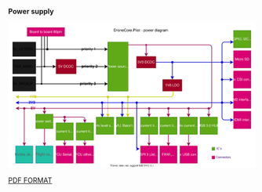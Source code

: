 **Power supply**

![aepilot1_power_supply_diagram.svg](uploads/b57efd96f43692a55a9aa5ef0b2b2d11/aepilot1_power_supply_diagram.svg)

[PDF FORMAT](uploads/46343c2982d5da2bb44ceb73300a82bd/aepilot1_power_supply_diagram.pdf)